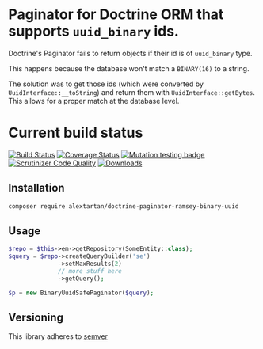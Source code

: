 # Paginator for Doctrine ORM that supports `uuid_binary` ids. 

Doctrine's Paginator fails to return objects if their id is of `uuid_binary` type.

This happens because the database won't match a `BINARY(16)` to a string.

The solution was to get those ids (which were converted by `UuidInterface::__toString`) 
and return them with `UuidInterface::getBytes`. This allows for a proper match at the 
database level.

Current build status
===

[![Build Status](https://travis-ci.org/alextartan/doctrine-paginator-ramsey-binary-uuid.svg?branch=master)](https://travis-ci.org/alextartan/doctrine-paginator-ramsey-binary-uuid)
[![Coverage Status](https://coveralls.io/repos/github/alextartan/doctrine-paginator-ramsey-binary-uuid/badge.svg?branch=master)](https://coveralls.io/github/alextartan/doctrine-paginator-ramsey-binary-uuid?branch=master)
[![Mutation testing badge](https://badge.stryker-mutator.io/github.com/alextartan/doctrine-paginator-ramsey-binary-uuid/master)](https://stryker-mutator.github.io)
[![Scrutinizer Code Quality](https://scrutinizer-ci.com/g/alextartan/doctrine-paginator-ramsey-binary-uuid/badges/quality-score.png?b=master)](https://scrutinizer-ci.com/g/alextartan/doctrine-paginator-ramsey-binary-uuid/?branch=master)
[![Downloads](https://img.shields.io/badge/dynamic/json.svg?url=https://repo.packagist.org/packages/alextartan/doctrine-paginator-ramsey-binary-uuid.json&label=Downloads&query=$.package.downloads.total&colorB=orange)](https://packagist.org/packages/alextartan/doctrine-paginator-ramsey-binary-uuid)

## Installation

```bash
composer require alextartan/doctrine-paginator-ramsey-binary-uuid
```

## Usage

```php
$repo = $this->em->getRepository(SomeEntity::class);
$query = $repo->createQueryBuilder('se')
              ->setMaxResults(2)
              // more stuff here
              ->getQuery();

$p = new BinaryUuidSafePaginator($query);
```

## Versioning

This library adheres to [semver](https://semver.org/)